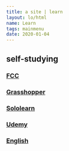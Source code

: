 ```yaml
---
title: a site | learn
layout: lo/html
name: Learn
tags: mainmenu
date: 2020-01-04
---
```


## self-studying

### [FCC](fcc)

### [Grasshopper](grasshopper)

### [Sololearn](sololearn)

### [Udemy](udemy)

### [English](english)
